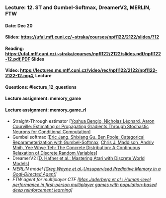 ### Lecture: 12. ST and Gumbel-Softmax, DreamerV2, MERLIN, FTW
#### Date: Dec 20
#### Slides: https://ufal.mff.cuni.cz/~straka/courses/npfl122/2122/slides/?12
#### Reading: https://ufal.mff.cuni.cz/~straka/courses/npfl122/2122/slides.pdf/npfl122-12.pdf,PDF Slides
#### Video: https://lectures.ms.mff.cuni.cz/video/rec/npfl122/2122/npfl122-2122-12.mp4, Lecture
#### Questions: #lecture_12_questions
#### Lecture assignment: memory_game
#### Lecture assignment: memory_game_rl

- Straight-Through estimator  [[Yoshua Bengio, Nicholas Léonard, Aaron Courville: Estimating or Propagating Gradients Through Stochastic Neurons for Conditional Computation](https://arxiv.org/abs/1308.3432)]
- Gumbel softmax [[Eric Jang, Shixiang Gu, Ben Poole: Categorical Reparameterization with Gumbel-Softmax](https://arxiv.org/abs/1611.01144), [Chris J. Maddison, Andriy Mnih, Yee Whye Teh: The Concrete Distribution: A Continuous Relaxation of Discrete Random Variables](https://arxiv.org/abs/1611.00712)]
- DreamerV2 [[D. Hafner et al.: Mastering Atari with Discrete World Models](https://arxiv.org/abs/2010.02193)]
- _MERLIN model [[Greg Wayne et al.:Unsupervised Predictive Memory in a Goal-Directed Agent](https://arxiv.org/abs/1803.10760)]_
- _FTW agent for multiplayer CTF [[Max Jaderberg et al.: Human-level performance in first-person multiplayer games with population-based deep reinforcement learning](https://arxiv.org/abs/1807.01281)]_
